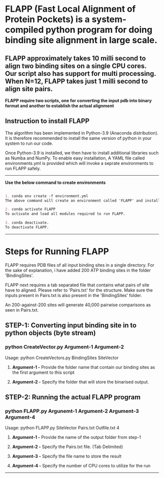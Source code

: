 # FLAPP (Fast Local Alignment of Protein Pockets) is a system-compiled python program for doing binding site alignment in large scale.
## FLAPP approximately takes 10 milli second to align two binding sites on a single CPU cores. Our script also has support for multi processing. When N=12, FLAPP takes just 1 milli second to align site pairs.
**FLAPP require two scripts, one for converting the input pdb into binary format and another to establish the actual alignment**

## Instruction to install FLAPP
The algorithm has been implemented in Python-3.9 (Anaconda distribution). It is therefore recommended to install the same version of python in your system to run our code.

Once Python-3.9 is installed, we then have to install additional libraries such as Numba and NumPy. To enable easy installation, A YAML file called environments.yml is provided which will invoke a seprate environments to run FLAPP safely.

****

**Use the below command to create environments**
```markdown
 
1. conda env create -f environment.yml
The above command will create an environment called 'FLAPP' and install all pre-requisite libararies in your machine.

2. conda activate FLAPP
To activate and load all modules required to run FLAPP. 

3. conda deactivate.
To deactivate FLAPP.
```
---


# Steps for Running FLAPP

FLAPP requires PDB files of all input binding sites in a single directory. For the sake of explanation, i have added 200 ATP binding sites in the folder 'BindingSites'.

FLAPP next requires a tab separated file that contains what pairs of site have to aligned. Please refer to 'Pairs.txt' for the structure. Make sure the inputs present in Pairs.txt is also present in the 'BindingSites' folder.

An 200-against-200 sites will generate 40,000 pairwise comparisons as seen in Pairs.txt.

## STEP-1: Converting input binding site in to python objects (byte stream)
### python CreateVector.py Argument-1 Argument-2

Usage: python CreateVectors.py BindingSites SiteVector  

1. **Argument-1 -** Provide the folder name that contain our binding sites as the first argument to this script

2. **Argument-2 -** Specify the folder that will store the binarised output. 


## STEP-2: Running the actual FLAPP program
### python FLAPP.py Argunemt-1 Argument-2 Argument-3 Argument-4

Usage: python FLAPP.py SiteVector Pairs.txt Outfile.txt 4
  
1. **Argument-1 -** Provide the name of the output folder from step-1

2. **Argument-2 -** Specify the Pairs.txt file. (Tab Delimited)

3. **Argument-3 -** Specify the file name to store the result

4. **Argument-4 -** Specify the number of CPU cores to utilize for the run


---

